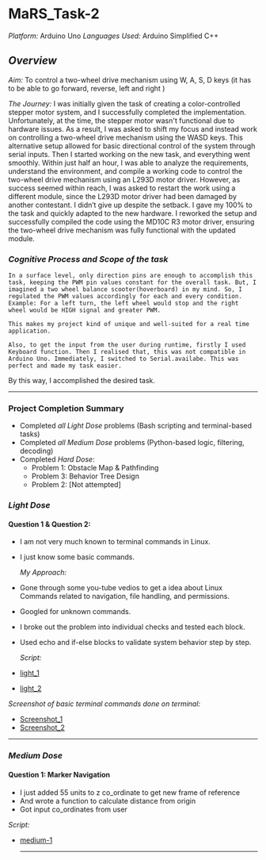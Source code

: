# MaRS_Task-2
*Platform:* Arduino Uno 
*Languages Used:* Arduino Simplified C++ 


## *Overview*
*Aim:* 
    To control a two-wheel drive mechanism using W, A, S, D keys (it has to be able to go forward, reverse, left and right ) 

*The Journey:* 
    I was initially given the task of creating a color-controlled stepper motor system, and I successfully completed the implementation. Unfortunately, at the time, the stepper motor wasn't functional due to hardware issues. As a result, I was asked to shift my focus and instead work on controlling a two-wheel drive mechanism using the WASD keys. This alternative setup allowed for basic directional control of the system through serial inputs.
    Then I started working on the new task, and everything went smoothly. Within just half an hour, I was able to analyze the requirements, understand the environment, and compile a working code to control the two-wheel drive mechanism using an L293D motor driver. However, as success seemed within reach, I was asked to restart the work using a different module, since the L293D motor driver had been damaged by another contestant.
    I didn’t give up despite the setback. I gave my 100% to the task and quickly adapted to the new hardware. I reworked the setup and successfully compiled the code using the MD10C R3 motor driver, ensuring the two-wheel drive mechanism was fully functional with the updated module.

### *Cognitive Process and Scope of the task*  
   
    In a surface level, only direction pins are enough to accomplish this task, keeping the PWM pin values constant for the overall task. But, I imagined a two wheel balance scooter(hoverboard) in my mind. So, I regulated the PWM values accordingly for each and every condition. Example: For a left turn, the left wheel would stop and the right wheel would be HIGH signal and greater PWM.
    
    This makes my project kind of unique and well-suited for a real time application.

    Also, to get the input from the user during runtime, firstly I used Keyboard function. Then I realised that, this was not compatible in Arduino Uno. Immediately, I switched to Serial.availabe. This was perfect and made my task easier.

  By this way, I accomplished the desired task.
  
---

### Project Completion Summary

- Completed *all Light Dose* problems (Bash scripting and terminal-based tasks)
- Completed *all Medium Dose* problems (Python-based logic, filtering, decoding)
- Completed *Hard Dose*:
  -  Problem 1: Obstacle Map & Pathfinding
  -  Problem 3: Behavior Tree Design
  -  Problem 2: [Not attempted]


###  *Light Dose*

####  Question 1 & Question 2: 
- I am not very much known to terminal commands in Linux.
- I just know some basic commands.

  *My Approach:*
- Gone through some you-tube vedios to get a idea about Linux Commands related to navigation, file handling, and permissions.
- Googled for unknown commands.
- I broke out the problem into individual checks and tested each block.
- Used echo and if-else blocks to validate system behavior step by step.
  
  *Script:*
- [light_1](./light_1st.sh)
- [light_2](./light_2nd.sh)
  
 *Screenshot of basic terminal commands done on terminal:*
- [Screenshot_1](./btc_ss_1.jpg)
- [Screenshot_2](./btc_ss_2.jpg)
  

---

###  *Medium Dose*

####  Question 1: Marker Navigation
- I just added 55 units to z co_ordinate to get new frame of reference
- And wrote a function to calculate distance from origin
- Got input co_ordinates from user


 *Script:*
- [medium-1](./medium_1st.py)

  ---
